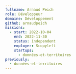 ```yaml
---
fullname: Arnaud Peich
role: Développeur
domaine: Développement
github: arnaudpeich
missions:
  - start: 2022-10-04
    end: 2022-11-30
    status: independent
    employer: Scopyleft
    startups:
      - données-et-territoires
previously:
  - données-et-territoires
---
```

